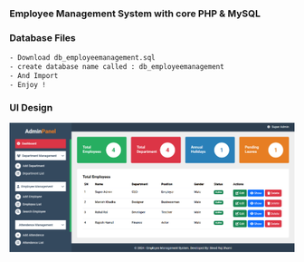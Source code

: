 ### Employee Management System with core PHP & MySQL

### Database Files

    - Download db_employeemanagement.sql
    - create database name called : db_employeemanagement
    - And Import
    - Enjoy !

### UI Design
<img src="./ui-design/dashboard-design.jpg" alt="Employee Management System with core PHP & MySQL">